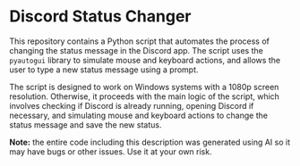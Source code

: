 # Discord Status Changer

This repository contains a Python script that automates the process of changing the status message in the Discord app. The script uses the `pyautogui` library to simulate mouse and keyboard actions, and allows the user to type a new status message using a prompt.

The script is designed to work on Windows systems with a 1080p screen resolution. Otherwise, it proceeds with the main logic of the script, which involves checking if Discord is already running, opening Discord if necessary, and simulating mouse and keyboard actions to change the status message and save the new status.

**Note:** the entire code including this description was generated using AI so it may have bugs or other issues. Use it at your own risk.
